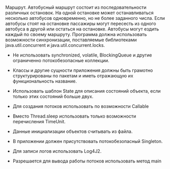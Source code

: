Маршрут. 
Автобусный маршрут состоит из последовательности различных остановок. 
На одной остановке может останавливаться несколько автобусов одновременно, но не более заданного числа. 
Если автобусы стоят на остановке пассажиры могут пересесть из одного автобуса в другой или остаться на остановке.
Автобусы могут ездить каждый по своему маршруту.
Программа должна использовать возможности синхронизации, поставляемые библиотеками java.util.concurrent и java.util.concurrent.locks.

- Не использовать synchronized, volatile, BlockingQueue и другие ограниченно потокобезопасные коллекции.

- Классы и другие сущности приложения должны быть грамотно структурированы по пакетам и иметь отражающую их функциональность название.

- Использовать шаблон State для описания состояний объекта, если только этих состояний больше двух.

- Для создания потоков использовать по возможности Callable

- Вместо Thread.sleep использовать только возможности перечисления TimeUnit.

- Данные инициализации объектов считывать из файла.

- В приложении должен присутствовать потокобезопасный Singleton. 

- Для записи логов использовать Log4J2.

- Разрешается для вывода работы потоков использовать метод main